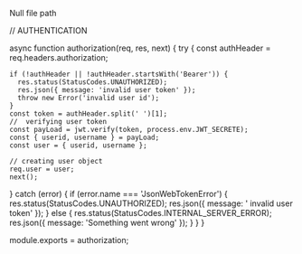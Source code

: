 Null file path

// AUTHENTICATION

async function authorization(req, res, next) {
try {
const authHeader = req.headers.authorization;

    if (!authHeader || !authHeader.startsWith('Bearer')) {
      res.status(StatusCodes.UNAUTHORIZED);
      res.json({ message: 'invalid user token' });
      throw new Error('invalid user id');
    }
    const token = authHeader.split(' ')[1];
    //  verifying user token
    const payLoad = jwt.verify(token, process.env.JWT_SECRETE);
    const { userid, username } = payLoad;
    const user = { userid, username };

    // creating user object
    req.user = user;
    next();

} catch (error) {
if (error.name === 'JsonWebTokenError') {
res.status(StatusCodes.UNAUTHORIZED);
res.json({ message: ' invalid user token' });
} else {
res.status(StatusCodes.INTERNAL_SERVER_ERROR);
res.json({ message: 'Something went wrong' });
}
}
}

module.exports = authorization;
